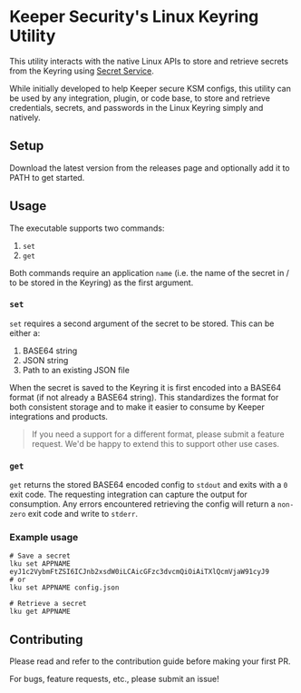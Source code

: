 # Keeper Security's Linux Keyring Utility

This utility interacts with the native Linux APIs to store and retrieve secrets from the Keyring using [Secret Service](https://specifications.freedesktop.org/secret-service/latest/).

While initially developed to help Keeper secure KSM configs, this utility can be used by any integration, plugin, or code base, to store and retrieve credentials, secrets, and passwords in the Linux Keyring simply and natively.

## Setup 

Download the latest version from the releases page and optionally add it to PATH to get started.

## Usage

The executable supports two commands:

1. `set`
2. `get`

Both commands require an application `name` (i.e. the name of the secret in / to be stored in the Keyring) as the first argument.

### `set`

`set` requires a second argument of the secret to be stored. This can be either a:

1. BASE64 string
2. JSON string
3. Path to an existing JSON file

When the secret is saved to the Keyring it is first encoded into a BASE64 format (if not already a BASE64 string). This standardizes the format for both consistent storage and to make it easier to consume by Keeper integrations and products. 

> If you need a support for a different format, please submit a feature request. We'd be happy to extend this to support other use cases.

### `get`

`get` returns the stored BASE64 encoded config to `stdout` and exits with a `0` exit code. The requesting integration can capture the output for consumption. Any errors encountered retrieving the config will return a `non-zero` exit code and write to `stderr`.

### Example usage

```shell
# Save a secret
lku set APPNAME eyJ1c2VybmFtZSI6ICJnb2xsdW0iLCAicGFzc3dvcmQiOiAiTXlQcmVjaW91cyJ9
# or
lku set APPNAME config.json

# Retrieve a secret
lku get APPNAME
```

## Contributing

Please read and refer to the contribution guide before making your first PR.

For bugs, feature requests, etc., please submit an issue!